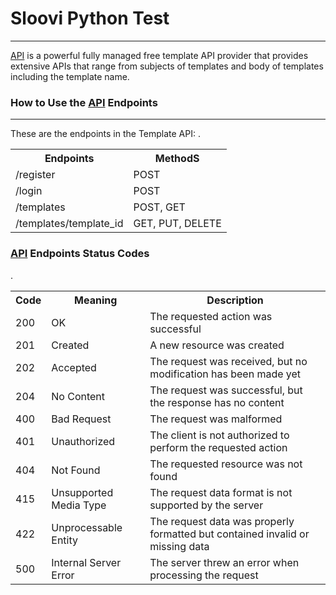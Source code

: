 # Sloovi Python Test
<hr>

[API](https://slapis.herokuapp.com/) is a powerful fully managed free template API provider that provides extensive APIs that range from subjects of templates and body of templates including the template name.



### How to Use the [API](https://slapis.herokuapp.com/) Endpoints
<hr>
These are the endpoints in the Template API:
<table>
 <tr><th>Endpoints</th>  <th>MethodS</th> </tr>
  <tr><td>/register</td>	<td>POST</td>	.</tr>
  <tr><td>/login</td>	<td>POST</td></tr>
  <tr><td>/templates</td>	<td>POST, GET</td></tr>
  <tr><td>/templates/template_id</td>	<td>GET, PUT, DELETE</td></tr>
</table>


### [API](https://slapis.herokuapp.com/) Endpoints Status Codes
<table>
 <tr><th>Code</th>  <th>Meaning</th> <th>Description</th></tr>
  <tr><td>200</td>	<td>OK</td>	<td>The requested action was successful</td></tr>
  <tr><td>201</td>	<td>Created</td>	<td>A new resource was created</td></tr>
  <tr><td>202</td>	<td>Accepted</td>	<td>The request was received, but no modification has been made yet</td></tr>
  <tr><td>204</td>	<td>No Content</td>	<td>The request was successful, but the response has no content</td></tr>
  <tr><td>400</td>	<td>Bad Request</td>	<td>The request was malformed</td></tr>
  <tr><td>401</td>	<td>Unauthorized</td>	<td>The client is not authorized to perform the requested action</td></tr>
  <tr><td>404</td>	<td>Not Found</td>	<td>The requested resource was not found</td>.</tr>
  <tr><td>415</td>	<td>Unsupported Media Type</td>	<td>The request data format is not supported by the server</td></tr>
  <tr><td>422</td>	<td>Unprocessable Entity</td>	<td>The request data was properly formatted but contained invalid or missing data</td></tr>
  <tr><td>500</td>	<td>Internal Server Error</td>	<td>The server threw an error when processing the request</td></tr>
</table>
  
  
  
  
  
  
  
 
